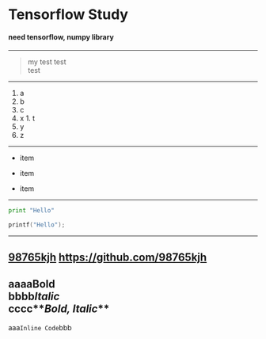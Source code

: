 # Tensorflow Study  
#### need tensorflow, numpy library
---
>my test
test  
test
---
1. a
2. b
3. c
  1. x
    1. t
  2. y
  3. z  
---
- item
* item
+ item  
---
```python
print "Hello"
```

```c
printf("Hello");
```
---
[98765kjh](https://github.com/98765kjh "98765kjh")
<https://github.com/98765kjh>
---
aaaa**Bold**  
bbbb*Italic*  
cccc**_Bold, Italic_**  
---
aaa`Inline Code`bbb